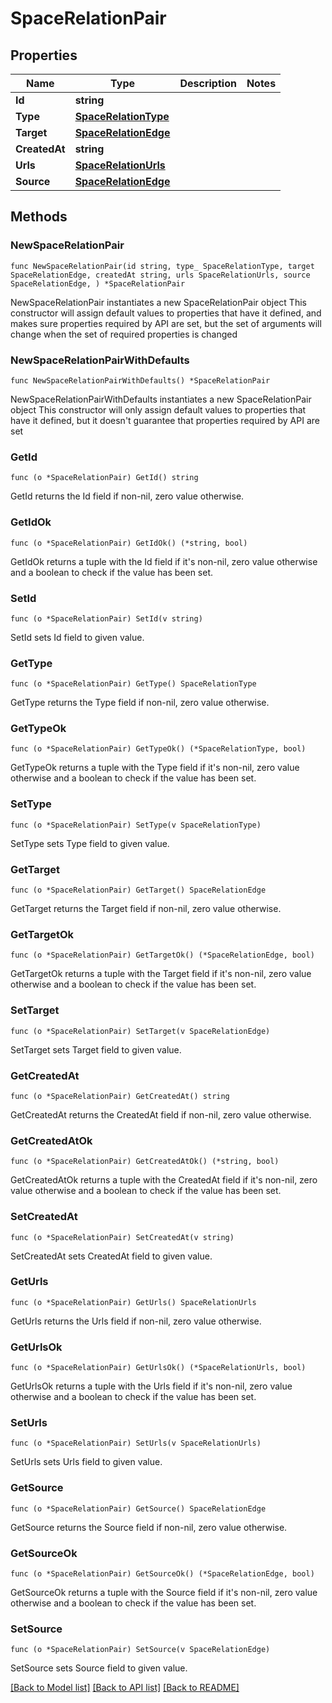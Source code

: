# SpaceRelationPair

## Properties

Name | Type | Description | Notes
------------ | ------------- | ------------- | -------------
**Id** | **string** |  | 
**Type** | [**SpaceRelationType**](SpaceRelationType.md) |  | 
**Target** | [**SpaceRelationEdge**](SpaceRelationEdge.md) |  | 
**CreatedAt** | **string** |  | 
**Urls** | [**SpaceRelationUrls**](SpaceRelationUrls.md) |  | 
**Source** | [**SpaceRelationEdge**](SpaceRelationEdge.md) |  | 

## Methods

### NewSpaceRelationPair

`func NewSpaceRelationPair(id string, type_ SpaceRelationType, target SpaceRelationEdge, createdAt string, urls SpaceRelationUrls, source SpaceRelationEdge, ) *SpaceRelationPair`

NewSpaceRelationPair instantiates a new SpaceRelationPair object
This constructor will assign default values to properties that have it defined,
and makes sure properties required by API are set, but the set of arguments
will change when the set of required properties is changed

### NewSpaceRelationPairWithDefaults

`func NewSpaceRelationPairWithDefaults() *SpaceRelationPair`

NewSpaceRelationPairWithDefaults instantiates a new SpaceRelationPair object
This constructor will only assign default values to properties that have it defined,
but it doesn't guarantee that properties required by API are set

### GetId

`func (o *SpaceRelationPair) GetId() string`

GetId returns the Id field if non-nil, zero value otherwise.

### GetIdOk

`func (o *SpaceRelationPair) GetIdOk() (*string, bool)`

GetIdOk returns a tuple with the Id field if it's non-nil, zero value otherwise
and a boolean to check if the value has been set.

### SetId

`func (o *SpaceRelationPair) SetId(v string)`

SetId sets Id field to given value.


### GetType

`func (o *SpaceRelationPair) GetType() SpaceRelationType`

GetType returns the Type field if non-nil, zero value otherwise.

### GetTypeOk

`func (o *SpaceRelationPair) GetTypeOk() (*SpaceRelationType, bool)`

GetTypeOk returns a tuple with the Type field if it's non-nil, zero value otherwise
and a boolean to check if the value has been set.

### SetType

`func (o *SpaceRelationPair) SetType(v SpaceRelationType)`

SetType sets Type field to given value.


### GetTarget

`func (o *SpaceRelationPair) GetTarget() SpaceRelationEdge`

GetTarget returns the Target field if non-nil, zero value otherwise.

### GetTargetOk

`func (o *SpaceRelationPair) GetTargetOk() (*SpaceRelationEdge, bool)`

GetTargetOk returns a tuple with the Target field if it's non-nil, zero value otherwise
and a boolean to check if the value has been set.

### SetTarget

`func (o *SpaceRelationPair) SetTarget(v SpaceRelationEdge)`

SetTarget sets Target field to given value.


### GetCreatedAt

`func (o *SpaceRelationPair) GetCreatedAt() string`

GetCreatedAt returns the CreatedAt field if non-nil, zero value otherwise.

### GetCreatedAtOk

`func (o *SpaceRelationPair) GetCreatedAtOk() (*string, bool)`

GetCreatedAtOk returns a tuple with the CreatedAt field if it's non-nil, zero value otherwise
and a boolean to check if the value has been set.

### SetCreatedAt

`func (o *SpaceRelationPair) SetCreatedAt(v string)`

SetCreatedAt sets CreatedAt field to given value.


### GetUrls

`func (o *SpaceRelationPair) GetUrls() SpaceRelationUrls`

GetUrls returns the Urls field if non-nil, zero value otherwise.

### GetUrlsOk

`func (o *SpaceRelationPair) GetUrlsOk() (*SpaceRelationUrls, bool)`

GetUrlsOk returns a tuple with the Urls field if it's non-nil, zero value otherwise
and a boolean to check if the value has been set.

### SetUrls

`func (o *SpaceRelationPair) SetUrls(v SpaceRelationUrls)`

SetUrls sets Urls field to given value.


### GetSource

`func (o *SpaceRelationPair) GetSource() SpaceRelationEdge`

GetSource returns the Source field if non-nil, zero value otherwise.

### GetSourceOk

`func (o *SpaceRelationPair) GetSourceOk() (*SpaceRelationEdge, bool)`

GetSourceOk returns a tuple with the Source field if it's non-nil, zero value otherwise
and a boolean to check if the value has been set.

### SetSource

`func (o *SpaceRelationPair) SetSource(v SpaceRelationEdge)`

SetSource sets Source field to given value.



[[Back to Model list]](../README.md#documentation-for-models) [[Back to API list]](../README.md#documentation-for-api-endpoints) [[Back to README]](../README.md)


